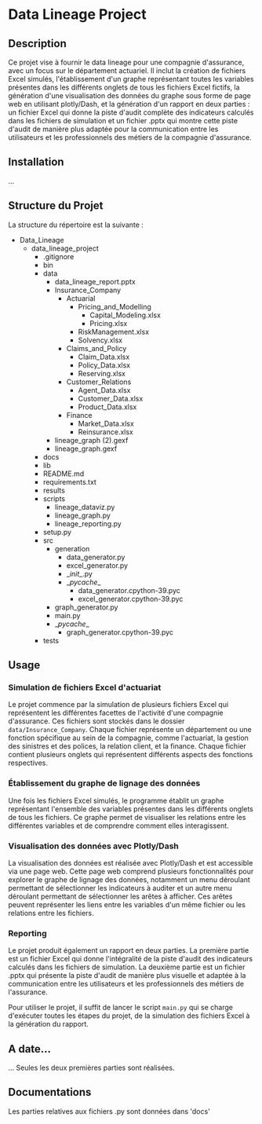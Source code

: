 # Data Lineage Project

## Description

Ce projet vise à fournir le data lineage pour une compagnie d'assurance, avec un focus sur le département actuariel. Il inclut la création de fichiers Excel simulés, l'établissement d'un graphe représentant toutes les variables présentes dans les différents onglets de tous les fichiers Excel fictifs, la génération d'une visualisation des données du graphe sous forme de page web en utilisant plotly/Dash, et la génération d'un rapport en deux parties : un fichier Excel qui donne la piste d'audit complète des indicateurs calculés dans les fichiers de simulation et un fichier .pptx qui montre cette piste d'audit de manière plus adaptée pour la communication entre les utilisateurs et les professionnels des métiers de la compagnie d'assurance.

## Installation
...

## Structure du Projet

La structure du répertoire est la suivante :

- Data_Lineage
	- data_lineage_project
		- .gitignore
		- bin
		- data
			- data_lineage_report.pptx
			- Insurance_Company
				- Actuarial
					- Pricing_and_Modelling
						- Capital_Modeling.xlsx
						- Pricing.xlsx
					- RiskManagement.xlsx
					- Solvency.xlsx
				- Claims_and_Policy
					- Claim_Data.xlsx
					- Policy_Data.xlsx
					- Reserving.xlsx
				- Customer_Relations
					- Agent_Data.xlsx
					- Customer_Data.xlsx
					- Product_Data.xlsx
				- Finance
					- Market_Data.xlsx
					- Reinsurance.xlsx
			- lineage_graph (2).gexf
			- lineage_graph.gexf
		- docs
		- lib
		- README.md
		- requirements.txt
		- results
		- scripts
			- lineage_dataviz.py
			- lineage_graph.py
			- lineage_reporting.py
		- setup.py
		- src
			- generation
				- data_generator.py
				- excel_generator.py
				- \__init__.py
				- \__pycache__
					- data_generator.cpython-39.pyc
					- excel_generator.cpython-39.pyc
			- graph_generator.py
			- main.py
			- \__pycache__
				- graph_generator.cpython-39.pyc
		- tests

## Usage

### Simulation de fichiers Excel d'actuariat

Le projet commence par la simulation de plusieurs fichiers Excel qui représentent les différentes facettes de l'activité d'une compagnie d'assurance. Ces fichiers sont stockés dans le dossier `data/Insurance_Company`. Chaque fichier représente un département ou une fonction spécifique au sein de la compagnie, comme l'actuariat, la gestion des sinistres et des polices, la relation client, et la finance. Chaque fichier contient plusieurs onglets qui représentent différents aspects des fonctions respectives.

### Établissement du graphe de lignage des données

Une fois les fichiers Excel simulés, le programme établit un graphe représentant l'ensemble des variables présentes dans les différents onglets de tous les fichiers. Ce graphe permet de visualiser les relations entre les différentes variables et de comprendre comment elles interagissent.

### Visualisation des données avec Plotly/Dash

La visualisation des données est réalisée avec Plotly/Dash et est accessible via une page web. Cette page web comprend plusieurs fonctionnalités pour explorer le graphe de lignage des données, notamment un menu déroulant permettant de sélectionner les indicateurs à auditer et un autre menu déroulant permettant de sélectionner les arêtes à afficher. Ces arêtes peuvent représenter les liens entre les variables d'un même fichier ou les relations entre les fichiers.

### Reporting

Le projet produit également un rapport en deux parties. La première partie est un fichier Excel qui donne l'intégralité de la piste d'audit des indicateurs calculés dans les fichiers de simulation. La deuxième partie est un fichier .pptx qui présente la piste d'audit de manière plus visuelle et adaptée à la communication entre les utilisateurs et les professionnels des métiers de l'assurance.

Pour utiliser le projet, il suffit de lancer le script `main.py` qui se charge d'exécuter toutes les étapes du projet, de la simulation des fichiers Excel à la génération du rapport.


## A date...

... Seules les deux premières parties sont réalisées.


## Documentations

Les parties relatives aux fichiers .py sont données dans 'docs'

